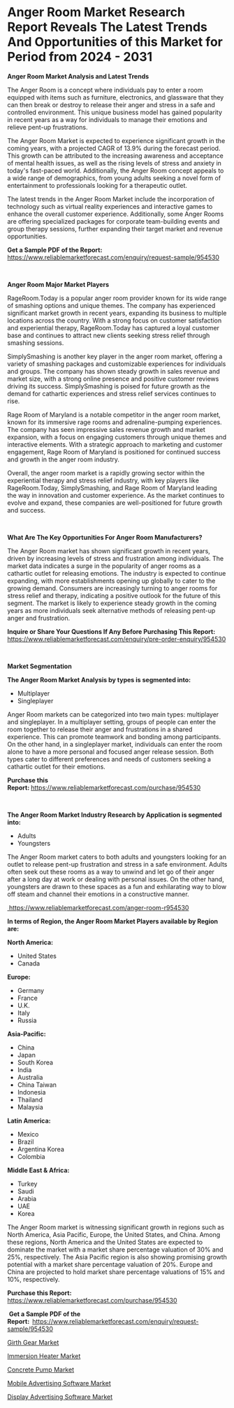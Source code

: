 <p><h1>Anger Room Market Research Report Reveals The Latest Trends And Opportunities of this Market for Period from 2024 - 2031</h1></p><p><strong>Anger Room Market Analysis and Latest Trends</strong></p>
<p><p>The Anger Room is a concept where individuals pay to enter a room equipped with items such as furniture, electronics, and glassware that they can then break or destroy to release their anger and stress in a safe and controlled environment. This unique business model has gained popularity in recent years as a way for individuals to manage their emotions and relieve pent-up frustrations.</p><p>The Anger Room Market is expected to experience significant growth in the coming years, with a projected CAGR of 13.9% during the forecast period. This growth can be attributed to the increasing awareness and acceptance of mental health issues, as well as the rising levels of stress and anxiety in today's fast-paced world. Additionally, the Anger Room concept appeals to a wide range of demographics, from young adults seeking a novel form of entertainment to professionals looking for a therapeutic outlet.</p><p>The latest trends in the Anger Room Market include the incorporation of technology such as virtual reality experiences and interactive games to enhance the overall customer experience. Additionally, some Anger Rooms are offering specialized packages for corporate team-building events and group therapy sessions, further expanding their target market and revenue opportunities.</p></p>
<p><strong>Get a Sample PDF of the Report:&nbsp;</strong> <a href="https://www.reliablemarketforecast.com/enquiry/request-sample/954530">https://www.reliablemarketforecast.com/enquiry/request-sample/954530</a></p>
<p>&nbsp;</p>
<p><strong>Anger Room Major Market Players</strong></p>
<p><p>RageRoom.Today is a popular anger room provider known for its wide range of smashing options and unique themes. The company has experienced significant market growth in recent years, expanding its business to multiple locations across the country. With a strong focus on customer satisfaction and experiential therapy, RageRoom.Today has captured a loyal customer base and continues to attract new clients seeking stress relief through smashing sessions.</p><p>SimplySmashing is another key player in the anger room market, offering a variety of smashing packages and customizable experiences for individuals and groups. The company has shown steady growth in sales revenue and market size, with a strong online presence and positive customer reviews driving its success. SimplySmashing is poised for future growth as the demand for cathartic experiences and stress relief services continues to rise.</p><p>Rage Room of Maryland is a notable competitor in the anger room market, known for its immersive rage rooms and adrenaline-pumping experiences. The company has seen impressive sales revenue growth and market expansion, with a focus on engaging customers through unique themes and interactive elements. With a strategic approach to marketing and customer engagement, Rage Room of Maryland is positioned for continued success and growth in the anger room industry. </p><p>Overall, the anger room market is a rapidly growing sector within the experiential therapy and stress relief industry, with key players like RageRoom.Today, SimplySmashing, and Rage Room of Maryland leading the way in innovation and customer experience. As the market continues to evolve and expand, these companies are well-positioned for future growth and success.</p></p>
<p>&nbsp;</p>
<p><strong>What Are The Key Opportunities For Anger Room Manufacturers?</strong></p>
<p><p>The Anger Room market has shown significant growth in recent years, driven by increasing levels of stress and frustration among individuals. The market data indicates a surge in the popularity of anger rooms as a cathartic outlet for releasing emotions. The industry is expected to continue expanding, with more establishments opening up globally to cater to the growing demand. Consumers are increasingly turning to anger rooms for stress relief and therapy, indicating a positive outlook for the future of this segment. The market is likely to experience steady growth in the coming years as more individuals seek alternative methods of releasing pent-up anger and frustration.</p></p>
<p><strong>Inquire or Share Your Questions If Any Before Purchasing This Report:</strong> <a href="https://www.reliablemarketforecast.com/enquiry/pre-order-enquiry/954530">https://www.reliablemarketforecast.com/enquiry/pre-order-enquiry/954530</a></p>
<p>&nbsp;</p>
<p><strong>Market Segmentation</strong></p>
<p><strong>The Anger Room Market Analysis by types is segmented into:</strong></p>
<p><ul><li>Multiplayer</li><li>Singleplayer</li></ul></p>
<p><p>Anger Room markets can be categorized into two main types: multiplayer and singleplayer. In a multiplayer setting, groups of people can enter the room together to release their anger and frustrations in a shared experience. This can promote teamwork and bonding among participants. On the other hand, in a singleplayer market, individuals can enter the room alone to have a more personal and focused anger release session. Both types cater to different preferences and needs of customers seeking a cathartic outlet for their emotions.</p></p>
<p><strong>Purchase this Report:&nbsp;</strong><a href="https://www.reliablemarketforecast.com/purchase/954530">https://www.reliablemarketforecast.com/purchase/954530</a></p>
<p>&nbsp;</p>
<p><strong>The Anger Room Market Industry Research by Application is segmented into:</strong></p>
<p><ul><li>Adults</li><li>Youngsters</li></ul></p>
<p><p>The Anger Room market caters to both adults and youngsters looking for an outlet to release pent-up frustration and stress in a safe environment. Adults often seek out these rooms as a way to unwind and let go of their anger after a long day at work or dealing with personal issues. On the other hand, youngsters are drawn to these spaces as a fun and exhilarating way to blow off steam and channel their emotions in a constructive manner.</p></p>
<p><a href="https://www.reliablemarketforecast.com/anger-room-r954530">&nbsp;https://www.reliablemarketforecast.com/anger-room-r954530</a></p>
<p><strong>In terms of Region, the Anger Room Market Players available by Region are:</strong></p>
<p>
    <p> <strong> North America: </strong>
        <ul>
            <li>United States</li>
            <li>Canada</li>
        </ul>
        </p> 
    <p> <strong> Europe: </strong>
        <ul>
            <li>Germany</li>
            <li>France</li>
            <li>U.K.</li>
            <li>Italy</li>
            <li>Russia</li>
        </ul>
        </p> 
    <p> <strong> Asia-Pacific: </strong>
        <ul>
            <li>China</li>
            <li>Japan</li>
            <li>South Korea</li>
            <li>India</li>
            <li>Australia</li>
            <li>China Taiwan</li>
            <li>Indonesia</li>
            <li>Thailand</li>
            <li>Malaysia</li>
        </ul>
        </p> 
    <p> <strong> Latin America: </strong>
        <ul>
            <li>Mexico</li>
            <li>Brazil</li>
            <li>Argentina Korea</li>
            <li>Colombia</li>
        </ul>
        </p> 
    <p> <strong> Middle East & Africa: </strong>
        <ul>
            <li>Turkey</li>
            <li>Saudi</li>
            <li>Arabia</li>
            <li>UAE</li>
            <li>Korea</li>
        </ul>
    </p>
    </p>
<p><p>The Anger Room market is witnessing significant growth in regions such as North America, Asia Pacific, Europe, the United States, and China. Among these regions, North America and the United States are expected to dominate the market with a market share percentage valuation of 30% and 25%, respectively. The Asia Pacific region is also showing promising growth potential with a market share percentage valuation of 20%. Europe and China are projected to hold market share percentage valuations of 15% and 10%, respectively.</p></p>
<p><strong>Purchase this Report: </strong><a href="https://www.reliablemarketforecast.com/purchase/954530">https://www.reliablemarketforecast.com/purchase/954530</a></p>
<p>&nbsp;<strong>Get a Sample PDF of the Report:&nbsp;&nbsp;</strong><a href="https://www.reliablemarketforecast.com/enquiry/request-sample/954530">https://www.reliablemarketforecast.com/enquiry/request-sample/954530</a></p>
<p><strong></strong></p>
<p><p><a href="https://medium.com/@shawnsmithv6981/girth-gear-market-size-share-trends-analysis-report-by-product-spurgirthgear-helicalgirthgear-900183423b3a">Girth Gear Market</a></p><p><a href="https://medium.com/@holtman5974/immersion-heater-industry-analysis-report-its-market-size-growing-with-a-cagr-of-5-9-648828cbb565">Immersion Heater Market</a></p><p><a href="https://medium.com/@alyciaebert/concrete-pump-market-trends-a-detailed-study-of-its-market-segmentation-and-analyzing-the-bbe242d1af47">Concrete Pump Market</a></p><p><a href="https://github.com/sifatuddin25/Market-Research-Report-List-2/blob/main/mobile-advertising-software-market.md">Mobile Advertising Software Market</a></p><p><a href="https://github.com/wrwgzwbr35/Market-Research-Report-List-2/blob/main/display-advertising-software-market.md">Display Advertising Software Market</a></p></p>
